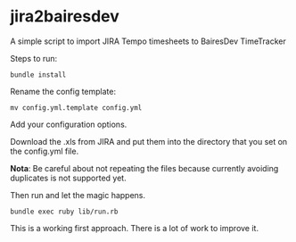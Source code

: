 # jira2bairesdev
A simple script to import JIRA Tempo timesheets to BairesDev TimeTracker

Steps to run:

```
bundle install
```

Rename the config template:

```
mv config.yml.template config.yml
```

Add your configuration options.

Download the .xls from JIRA and put them into the directory that you set on the config.yml file.

**Nota**: Be careful about not repeating the files because currently avoiding duplicates is not supported yet.

Then run and let the magic happens.

```
bundle exec ruby lib/run.rb
```

This is a working first approach. There is a lot of work to improve it.
